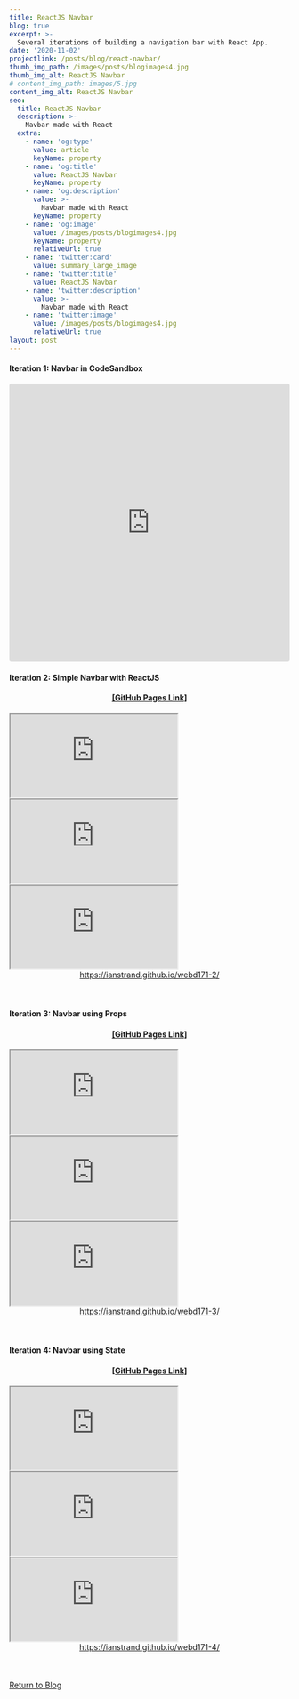 ```yaml
---
title: ReactJS Navbar
blog: true
excerpt: >-
  Several iterations of building a navigation bar with React App.
date: '2020-11-02'
projectlink: /posts/blog/react-navbar/
thumb_img_path: /images/posts/blogimages4.jpg
thumb_img_alt: ReactJS Navbar
# content_img_path: images/5.jpg
content_img_alt: ReactJS Navbar
seo:
  title: ReactJS Navbar
  description: >-
    Navbar made with React
  extra:
    - name: 'og:type'
      value: article
      keyName: property
    - name: 'og:title'
      value: ReactJS Navbar
      keyName: property
    - name: 'og:description'
      value: >-
        Navbar made with React
      keyName: property
    - name: 'og:image'
      value: /images/posts/blogimages4.jpg
      keyName: property
      relativeUrl: true
    - name: 'twitter:card'
      value: summary_large_image
    - name: 'twitter:title'
      value: ReactJS Navbar
    - name: 'twitter:description'
      value: >-
        Navbar made with React
    - name: 'twitter:image'
      value: /images/posts/blogimages4.jpg
      relativeUrl: true
layout: post
---
```

#### Iteration 1: Navbar in CodeSandbox
<!-- Lorem ipsum dolor sit amet, consectetur adipiscing elit, sed do eiusmod tempor incididunt ut labore et dolore magna aliqua. Arcu ac tortor dignissim convallis. Enim lobortis scelerisque fermentum dui faucibus. Arcu bibendum at varius vel. In arcu cursus euismod quis viverra nibh cras pulvinar mattis. -->

<iframe src="https://codesandbox.io/embed/webd171-assignment-1-cckut?fontsize=14&hidenavigation=1&theme=light"
     style="width:100%; height:500px; border:0; border-radius: 4px; overflow:hidden;"
     title="webd171-assignment-1"
     allow="accelerometer; ambient-light-sensor; camera; encrypted-media; geolocation; gyroscope; hid; microphone; midi; payment; usb; vr; xr-spatial-tracking"
     sandbox="allow-forms allow-modals allow-popups allow-presentation allow-same-origin allow-scripts"
   ></iframe>

   <br />

#### Iteration 2: Simple Navbar with ReactJS
<!-- Lorem ipsum dolor sit amet, consectetur adipiscing elit, sed do eiusmod tempor incididunt ut labore et dolore magna aliqua. Arcu ac tortor dignissim convallis. Enim lobortis scelerisque fermentum dui faucibus. Arcu bibendum at varius vel. In arcu cursus euismod quis viverra nibh cras pulvinar mattis. <br />-->


<!--<a href="https://ianstrand.github.io/webd171-2/" target="_blank">
  <img alt="React Navbar" src="/images/posts/blogimages2.jpg" style="padding-top:10px;padding-bottom:10px;">
</a>-->

<h4 align="center">
<a href="https://ianstrand.github.io/webd171-2/" target="_blank">[GitHub Pages Link]</a>
</h4>
<div id="hideweb1">
  <div class="thumbnail-container" title="Web Development Portfolio"><a href="https://ianstrand.github.io/webd171-2/" target="_blank">
    <div class="thumbnail">
      <iframe src="https://ianstrand.github.io/webd171-2/" onload="this.style.opacity = 1"></iframe>
    </div>
    </a> </div>
</div>
<div id="hideweb2">
  <div class="thumbnail-container" title="Web Development Portfolio"><a href="https://ianstrand.github.io/webd171-2/" target="_blank">
    <div class="thumbnail">
      <iframe src="https://ianstrand.github.io/webd171-2/" onload="this.style.opacity = 1"></iframe>
    </div>
    </a> </div>
</div>
<div id="hideweb3">
  <div class="thumbnail-container" title="Web Development Portfolio"><a href="https://ianstrand.github.io/webd171-2/" target="_blank">
    <div class="thumbnail">
      <iframe src="https://ianstrand.github.io/webd171-2/" onload="this.style.opacity = 1"></iframe>
    </div>
    </a> </div>
</div>
<div align="center">
  <a href="https://ianstrand.github.io/webd171-2/" target="_blank">https://ianstrand.github.io/webd171-2/</a>
</div>

<br />
<br />

#### Iteration 3: Navbar using Props
<!-- Lorem ipsum dolor sit amet, consectetur adipiscing elit, sed do eiusmod tempor incididunt ut labore et dolore magna aliqua. Arcu ac tortor dignissim convallis. Enim lobortis scelerisque fermentum dui faucibus. Arcu bibendum at varius vel. In arcu cursus euismod quis viverra nibh cras pulvinar mattis. <br /> -->


<!--<a href="https://ianstrand.github.io/webd171-3/" target="_blank">
  <img alt="Navbar with Props" src="/images/posts/blogimages3.jpg" style="padding-top:10px;padding-bottom:10px;">
</a>-->

<h4 align="center">
<a href="https://ianstrand.github.io/webd171-3/" target="_blank">[GitHub Pages Link]</a>
</h4>
<div id="hideweb1">
  <div class="thumbnail-container" title="Web Development Portfolio"><a href="https://ianstrand.github.io/webd171-3/" target="_blank">
    <div class="thumbnail">
      <iframe src="https://ianstrand.github.io/webd171-3/" onload="this.style.opacity = 1"></iframe>
    </div>
    </a> </div>
</div>
<div id="hideweb2">
  <div class="thumbnail-container" title="Web Development Portfolio"><a href="https://ianstrand.github.io/webd171-3/" target="_blank">
    <div class="thumbnail">
      <iframe src="https://ianstrand.github.io/webd171-3/" onload="this.style.opacity = 1"></iframe>
    </div>
    </a> </div>
</div>
<div id="hideweb3">
  <div class="thumbnail-container" title="Web Development Portfolio"><a href="https://ianstrand.github.io/webd171-3/" target="_blank">
    <div class="thumbnail">
      <iframe src="https://ianstrand.github.io/webd171-3/" onload="this.style.opacity = 1"></iframe>
    </div>
    </a> </div>
</div>
<div align="center">
  <a href="https://ianstrand.github.io/webd171-3/" target="_blank">https://ianstrand.github.io/webd171-3/</a>
</div>

<br />
<br />

#### Iteration 4: Navbar using State
<!-- Lorem ipsum dolor sit amet, consectetur adipiscing elit, sed do eiusmod tempor incididunt ut labore et dolore magna aliqua. Arcu ac tortor dignissim convallis. Enim lobortis scelerisque fermentum dui faucibus. Arcu bibendum at varius vel. In arcu cursus euismod quis viverra nibh cras pulvinar mattis. <br /> -->


<h4 align="center">
<a href="https://ianstrand.github.io/webd171-4/" target="_blank">[GitHub Pages Link]</a>
</h4>
<div id="hideweb1">
  <div class="thumbnail-container" title="Web Development Portfolio"><a href="https://ianstrand.github.io/webd171-4/" target="_blank">
    <div class="thumbnail">
      <iframe src="https://ianstrand.github.io/webd171-4/" onload="this.style.opacity = 1"></iframe>
    </div>
    </a> </div>
</div>
<div id="hideweb2">
  <div class="thumbnail-container" title="Web Development Portfolio"><a href="https://ianstrand.github.io/webd171-4/" target="_blank">
    <div class="thumbnail">
      <iframe src="https://ianstrand.github.io/webd171-4/" onload="this.style.opacity = 1"></iframe>
    </div>
    </a> </div>
</div>
<div id="hideweb3">
  <div class="thumbnail-container" title="Web Development Portfolio"><a href="https://ianstrand.github.io/webd171-4/" target="_blank">
    <div class="thumbnail">
      <iframe src="https://ianstrand.github.io/webd171-4/" onload="this.style.opacity = 1"></iframe>
    </div>
    </a> </div>
</div>
<div align="center">
  <a href="https://ianstrand.github.io/webd171-4/" target="_blank">https://ianstrand.github.io/webd171-4/</a>
</div>

<br />
<br />
<br />
<a class="button" href="/blog/">
  Return to Blog
</a>